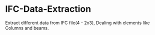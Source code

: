 # IFC-Data-Extraction
Extract different data from IFC file(4 - 2x3), Dealing with elements like Columns and beams.
